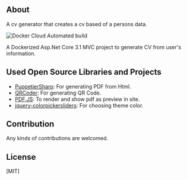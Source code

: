 ## About
A cv generator that creates a cv based of a persons data.


![Docker Cloud Automated build](https://img.shields.io/docker/cloud/automated/aliaa67/cv_generator_net)

A Dockerized Asp.Net Core 3.1 MVC project to generate CV from user's information.


## Used Open Source Libraries and Projects

* [PuppetierSharp](https://github.com/kblok/puppeteer-sharp): For generating PDF from Html.
* [QRCoder](https://github.com/codebude/QRCoder): For generating QR Code.
* [PDF.JS](https://github.com/mozilla/pdf.js): To render and show pdf as preview in site.
* [jquery-colorpickersliders](https://github.com/istvan-ujjmeszaros/jquery-colorpickersliders): For choosing theme color.


## Contribution

Any kinds of contributions are welcomed.


## License

[MIT]
